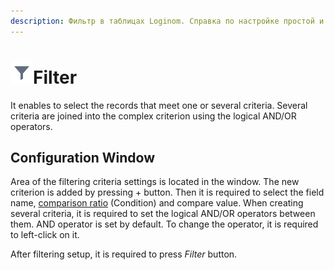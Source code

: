 ```yaml
---
description: Фильтр в таблицах Loginom. Справка по настройке простой и сложной фильтрации данных. Пошаговая инструкция по установке фильтра в таблицах.
---
```

# ![](./../../images/icons/common/toolbar-controls/filter_default.svg)Filter

It enables to select the records that meet one or several criteria. Several criteria are joined into the complex criterion using the logical AND/OR operators.

## Configuration Window

Area of the filtering criteria settings is located in the window. The new criterion is added by pressing + button. Then it is required to select the field name, [comparison ratio](./../../processors/transformation/row-filter/filtering-criteria.md) (<x3/>Condition<x4/>) and compare value. When creating several criteria, it is required to set the logical AND/OR operators between them. AND operator is set by default. To change the operator, it is required to left-click on it.

After filtering setup, it is required to press *Filter* button.